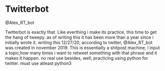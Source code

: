 # Twitterbot

@Alex_RT_bot

Twitterbot is exactly that. Like everthing i make its practice, this time to get the hang of tweepy. as of writing this it has been more than a year since i initially wrote it. writing this 12/27/20, according to twitter, @Alex_RT_bot was created in november 2019.
This is essentially a shitpost machine, i input a topic,how many times i want to retweet something with that phrase and it makes it happen. no real use besides, well, practicing using python for twitter.
must use atleast python3
